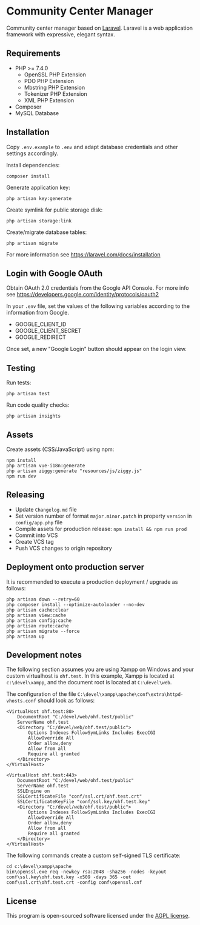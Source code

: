 Community Center Manager
========================

Community center manager based on [Laravel](https://laravel.com/). Laravel is a web application framework with expressive, elegant syntax.

Requirements
------------

* PHP >= 7.4.0
  * OpenSSL PHP Extension
  * PDO PHP Extension
  * Mbstring PHP Extension
  * Tokenizer PHP Extension
  * XML PHP Extension
* Composer
* MySQL Database

Installation
------------

Copy `.env.example` to `.env` and adapt database credentials and other settings accordingly.

Install dependencies:

    composer install

Generate application key:

    php artisan key:generate

Create symlink for public storage disk:

    php artisan storage:link

Create/migrate database tables:

    php artisan migrate

For more information see https://laravel.com/docs/installation

Login with Google OAuth
-----------------------

Obtain OAuth 2.0 credentials from the Google API Console. For more info see https://developers.google.com/identity/protocols/oauth2

In your `.env` file, set the values of the following variables according to the information from Google.

* GOOGLE_CLIENT_ID
* GOOGLE_CLIENT_SECRET
* GOOGLE_REDIRECT

Once set, a new "Google Login" button should appear on the login view.

Testing
-------

Run tests:

    php artisan test

Run code quality checks:

    php artisan insights

Assets
------

Create assets (CSS/JavaScript) using npm:

    npm install
    php artisan vue-i18n:generate
    php artisan ziggy:generate "resources/js/ziggy.js"
    npm run dev

Releasing
---------

* Update `Changelog.md` file
* Set version number of format `major.minor.patch` in property `version` in `config/app.php` file
* Compile assets for production release: `npm install && npm run prod`
* Commit into VCS
* Create VCS tag
* Push VCS changes to origin repository

Deployment onto production server
---------------------------------

It is recommended to execute a production deployment / upgrade as follows:

    php artisan down --retry=60
    php composer install --optimize-autoloader --no-dev
    php artisan cache:clear
    php artisan view:cache
    php artisan config:cache
    php artisan route:cache
    php artisan migrate --force
    php artisan up

Development notes
-----------------

The following section assumes you are using Xampp on Windows and your custom virtualhost is `ohf.test`.
In this example, Xampp is located at `c:\devel\xampp`, and the document root is located at `C:\devel\web`.

The configuration of the file `C:\devel\xampp\apache\conf\extra\httpd-vhosts.conf` should look as follows:

    <VirtualHost ohf.test:80>
        DocumentRoot "C:/devel/web/ohf.test/public"
        ServerName ohf.test
        <Directory "C:/devel/web/ohf.test/public">
            Options Indexes FollowSymLinks Includes ExecCGI
            AllowOverride All
            Order allow,deny
            Allow from all
            Require all granted
        </Directory>
    </VirtualHost>

    <VirtualHost ohf.test:443>
        DocumentRoot "C:/devel/web/ohf.test/public"
        ServerName ohf.test
        SSLEngine on
        SSLCertificateFile "conf/ssl.crt/ohf.test.crt"
        SSLCertificateKeyFile "conf/ssl.key/ohf.test.key"
        <Directory "C:/devel/web/ohf.test/public">
            Options Indexes FollowSymLinks Includes ExecCGI
            AllowOverride All
            Order allow,deny
            Allow from all
            Require all granted
        </Directory>
    </VirtualHost>

The following commands create a custom self-signed TLS certificate:

    cd c:\devel\xampp\apache
    bin\openssl.exe req -newkey rsa:2048 -sha256 -nodes -keyout conf\ssl.key\ohf.test.key -x509 -days 365 -out conf\ssl.crt\ohf.test.crt -config conf\openssl.cnf

License
-------

This program is open-sourced software licensed under the [AGPL license](https://www.gnu.org/licenses/agpl-3.0.en.html).
